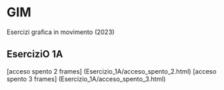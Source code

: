 # GIM
Esercizi grafica in movimento (2023)

## EserciziO 1A

[acceso spento 2 frames] (Esercizio_1A/acceso_spento_2.html)
[acceso spento 3 frames] (Esercizio_1A/acceso_spento_3.html)
